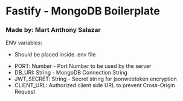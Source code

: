 # Fastify - MongoDB Boilerplate
### Made by: Mart Anthony Salazar

ENV variables:
* Should be placed inside .env file
- PORT: Number - Port Number to be used by the server
- DB_URI: String - MongoDB Connection String
- JWT_SECRET: String - Secret string for jsonwebtoken encryption
- CLIENT_URL: Authorized client side URL to prevent Cross-Origin Request